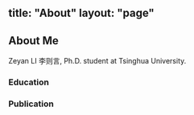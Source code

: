 title: "About"
layout: "page"
---

## About Me

Zeyan LI 李则言, Ph.D. student at Tsinghua University.

### Education



### Publication

